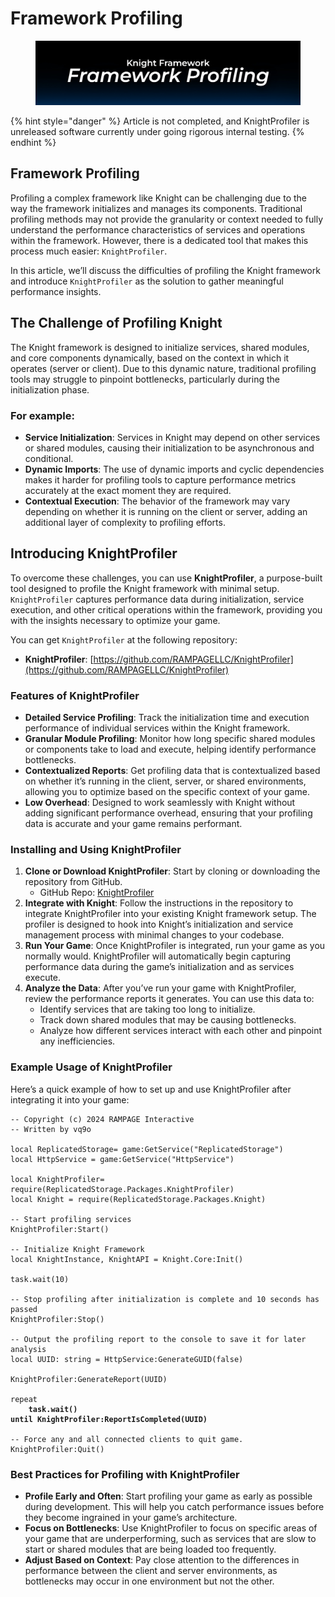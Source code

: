 # Framework Profiling

<figure><img src="../.gitbook/assets/Framework Profiling.jpg" alt=""><figcaption></figcaption></figure>

{% hint style="danger" %}
Article is not completed, and KnightProfiler is unreleased software currently under going rigorous internal testing.
{% endhint %}

## Framework Profiling

Profiling a complex framework like Knight can be challenging due to the way the framework initializes and manages its components. Traditional profiling methods may not provide the granularity or context needed to fully understand the performance characteristics of services and operations within the framework. However, there is a dedicated tool that makes this process much easier: `KnightProfiler`.

In this article, we’ll discuss the difficulties of profiling the Knight framework and introduce `KnightProfiler` as the solution to gather meaningful performance insights.

## The Challenge of Profiling Knight

The Knight framework is designed to initialize services, shared modules, and core components dynamically, based on the context in which it operates (server or client). Due to this dynamic nature, traditional profiling tools may struggle to pinpoint bottlenecks, particularly during the initialization phase.

### For example:

* **Service Initialization**: Services in Knight may depend on other services or shared modules, causing their initialization to be asynchronous and conditional.
* **Dynamic Imports**: The use of dynamic imports and cyclic dependencies makes it harder for profiling tools to capture performance metrics accurately at the exact moment they are required.
* **Contextual Execution**: The behavior of the framework may vary depending on whether it is running on the client or server, adding an additional layer of complexity to profiling efforts.

## Introducing KnightProfiler

To overcome these challenges, you can use **KnightProfiler**, a purpose-built tool designed to profile the Knight framework with minimal setup. `KnightProfiler` captures performance data during initialization, service execution, and other critical operations within the framework, providing you with the insights necessary to optimize your game.

You can get `KnightProfiler` at the following repository:

* **KnightProfiler**: [https://github.com/RAMPAGELLC/KnightProfiler](https://github.com/RAMPAGELLC/KnightProfiler)

### Features of KnightProfiler

* **Detailed Service Profiling**: Track the initialization time and execution performance of individual services within the Knight framework.
* **Granular Module Profiling**: Monitor how long specific shared modules or components take to load and execute, helping identify performance bottlenecks.
* **Contextualized Reports**: Get profiling data that is contextualized based on whether it’s running in the client, server, or shared environments, allowing you to optimize based on the specific context of your game.
* **Low Overhead**: Designed to work seamlessly with Knight without adding significant performance overhead, ensuring that your profiling data is accurate and your game remains performant.

### Installing and Using KnightProfiler

1. **Clone or Download KnightProfiler**: Start by cloning or downloading the repository from GitHub.
   * GitHub Repo: [KnightProfiler](https://github.com/RAMPAGELLC/KnightProfiler)
2. **Integrate with Knight**: Follow the instructions in the repository to integrate KnightProfiler into your existing Knight framework setup. The profiler is designed to hook into Knight’s initialization and service management process with minimal changes to your codebase.
3. **Run Your Game**: Once KnightProfiler is integrated, run your game as you normally would. KnightProfiler will automatically begin capturing performance data during the game’s initialization and as services execute.
4. **Analyze the Data**: After you’ve run your game with KnightProfiler, review the performance reports it generates. You can use this data to:
   * Identify services that are taking too long to initialize.
   * Track down shared modules that may be causing bottlenecks.
   * Analyze how different services interact with each other and pinpoint any inefficiencies.

### Example Usage of KnightProfiler

Here’s a quick example of how to set up and use KnightProfiler after integrating it into your game:

<pre class="language-lua"><code class="lang-lua">-- Copyright (c) 2024 RAMPAGE Interactive
-- Written by vq9o

local ReplicatedStorage= game:GetService("ReplicatedStorage")
local HttpService = game:GetService("HttpService")

local KnightProfiler= require(ReplicatedStorage.Packages.KnightProfiler)
local Knight = require(ReplicatedStorage.Packages.Knight)

-- Start profiling services
KnightProfiler:Start()

-- Initialize Knight Framework
local KnightInstance, KnightAPI = Knight.Core:Init()

task.wait(10)

-- Stop profiling after initialization is complete and 10 seconds has passed
KnightProfiler:Stop()

-- Output the profiling report to the console to save it for later analysis
local UUID: string = HttpService:GenerateGUID(false)

KnightProfiler:GenerateReport(UUID)

repeat
<strong>    task.wait()
</strong><strong>until KnightProfiler:ReportIsCompleted(UUID)
</strong>
-- Force any and all connected clients to quit game.
KnightProfiler:Quit()
</code></pre>

### Best Practices for Profiling with KnightProfiler

* **Profile Early and Often**: Start profiling your game as early as possible during development. This will help you catch performance issues before they become ingrained in your game’s architecture.
* **Focus on Bottlenecks**: Use KnightProfiler to focus on specific areas of your game that are underperforming, such as services that are slow to start or shared modules that are being loaded too frequently.
* **Adjust Based on Context**: Pay close attention to the differences in performance between the client and server environments, as bottlenecks may occur in one environment but not the other.
